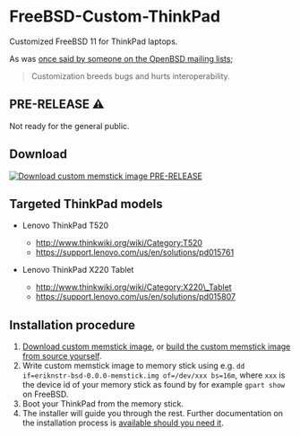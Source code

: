 # FreeBSD-Custom-ThinkPad

Customized FreeBSD 11 for ThinkPad laptops.

As was [once said by someone on the OpenBSD mailing lists](http://marc.info/?l=openbsd-misc&m=145358748924473&w=4);

>Customization breeds bugs and hurts interoperability.

## PRE-RELEASE ⚠️

Not ready for the general public.

## Download

[![Download custom memstick image PRE-RELEASE][msimgdl]][msimg]

## Targeted ThinkPad models

* Lenovo ThinkPad T520
  - http://www.thinkwiki.org/wiki/Category:T520
  - https://support.lenovo.com/us/en/solutions/pd015761

* Lenovo ThinkPad X220 Tablet
  - http://www.thinkwiki.org/wiki/Category:X220\_Tablet
  - https://support.lenovo.com/us/en/solutions/pd015807

## Installation procedure

1. [Download custom memstick image][msimg], or [build the custom memstick image from source yourself](docs/build.md).
2. Write custom memstick image to memory stick using e.g. `dd if=eriknstr-bsd-0.0.0-memstick.img of=/dev/xxx bs=16m`, where `xxx` is the device id of your memory stick as found by for example `gpart show` on FreeBSD.
3. Boot your ThinkPad from the memory stick.
4. The installer will guide you through the rest. Further documentation on the installation process is [available should you need it](docs/guided_install.md).

[msimgdl]: https://github.com/eriknstr/FreeBSD-Custom-ThinkPad/releases/download/v0.0.0/msimgdl.png
[msimg]: https://github.com/eriknstr/FreeBSD-Custom-ThinkPad/releases/download/v0.0.0/eriknstr-bsd-0.0.0-memstick.img
